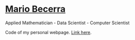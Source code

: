 # [Mario Becerra](http://mariobecerra.github.io/)

Applied Mathematician - Data Scientist - Computer Scientist

Code of my personal webpage. [Link here](http://mariobecerra.github.io/).

